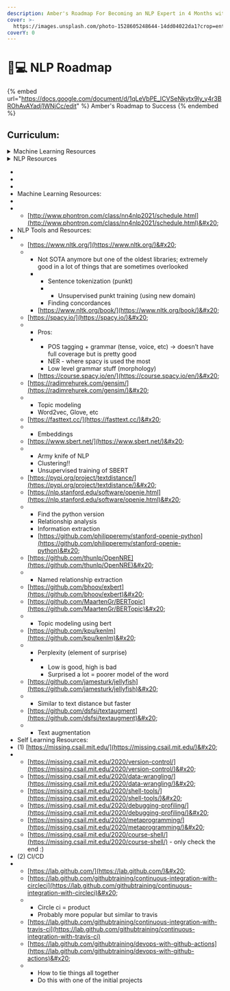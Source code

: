 ```yaml
---
description: Amber's Roadmap For Becoming an NLP Expert in 4 Months with Suhas
cover: >-
  https://images.unsplash.com/photo-1528605248644-14dd04022da1?crop=entropy&cs=tinysrgb&fm=jpg&ixid=MnwxOTcwMjR8MHwxfHNlYXJjaHwxMHx8dGVhbSUyMG9mJTIwcGVvcGxlfGVufDB8fHx8MTY2MDMxNzQzNg&ixlib=rb-1.2.1&q=80
coverY: 0
---
```


# 👩💻 NLP Roadmap

{% embed url="https://docs.google.com/document/d/1qLeVbPE_ICVSeNkytx9ly_y4r3BROhAvAYadj1WNjCc/edit" %}
Amber's Roadmap to Success
{% endembed %}

## Curriculum:&#x20;

<details>

<summary>Machine Learning Resources</summary>

* [https://deep-learning-drizzle.github.io/](https://deep-learning-drizzle.github.io/)&#x20;
* Neural Networks for Machine Learning
* Hugo Larochelle, Université de Sherbrooke
* Yann LeCun and Alfredo Canziani, NYU
* Pieter Abbeel, Sergey Karayev, UC Berkeley
* Machine Learning with Graphs (Jure Leskovec, Stanford)&#x20;
* Deep Learning and Reinforcement Learning Summer School (Lots of Legends, AMII, Edmonton, Canada)&#x20;

</details>

<details>

<summary>NLP Resources</summary>

* NLP ([http://www.phontron.com/class/nn4nlp2021/](http://www.phontron.com/class/nn4nlp2021/))&#x20;
* NLTK&#x20;
* SpaCy
* Gensim&#x20;
* FastText
*

</details>

*
*
*
* Machine Learning Resources:
*
*
  * [http://www.phontron.com/class/nn4nlp2021/schedule.html](http://www.phontron.com/class/nn4nlp2021/schedule.html)&#x20;
* NLP Tools and Resources:&#x20;
*
  * [https://www.nltk.org/](https://www.nltk.org/)&#x20;
  *
    * Not SOTA anymore but one of the oldest libraries; extremely good in a lot of things that are sometimes overlooked
    *
      * Sentence tokenization (punkt)&#x20;
      *
        * Unsupervised punkt training (using new domain)&#x20;
      * Finding concordances&#x20;
    * [https://www.nltk.org/book/](https://www.nltk.org/book/)&#x20;
  * [https://spacy.io/](https://spacy.io/)&#x20;
  *
    * Pros:&#x20;
    *
      * POS tagging + grammar (tense, voice, etc) → doesn’t have full coverage but is pretty good&#x20;
      * NER - where spacy is used the most&#x20;
      * Low level grammar stuff (morphology)&#x20;
    * [https://course.spacy.io/en/](https://course.spacy.io/en/)&#x20;
  * [https://radimrehurek.com/gensim/](https://radimrehurek.com/gensim/)&#x20;
  *
    * Topic modeling&#x20;
    * Word2vec, Glove, etc
  * [https://fasttext.cc/](https://fasttext.cc/)&#x20;
  *
    * Embeddings&#x20;
  * [https://www.sbert.net/](https://www.sbert.net/)&#x20;
  *
    * Army knife of NLP&#x20;
    * Clustering!!&#x20;
    * Unsupervised training of SBERT
  * [https://pypi.org/project/textdistance/](https://pypi.org/project/textdistance/)&#x20;
  * [https://nlp.stanford.edu/software/openie.html](https://nlp.stanford.edu/software/openie.html)&#x20;
  *
    * Find the python version
    * Relationship analysis&#x20;
    * Information extraction
    * [https://github.com/philipperemy/stanford-openie-python](https://github.com/philipperemy/stanford-openie-python)&#x20;
  * [https://github.com/thunlp/OpenNRE](https://github.com/thunlp/OpenNRE)&#x20;
  *
    * Named relationship extraction&#x20;
  * [https://github.com/bhoov/exbert](https://github.com/bhoov/exbert)&#x20;
  * [https://github.com/MaartenGr/BERTopic](https://github.com/MaartenGr/BERTopic)&#x20;
  *
    * Topic modeling using bert&#x20;
  * [https://github.com/kpu/kenlm](https://github.com/kpu/kenlm)&#x20;
  *
    * Perplexity (element of surprise)&#x20;
    *
      * Low is good, high is bad
      * Surprised a lot = poorer model of the word&#x20;
  * [https://github.com/jamesturk/jellyfish](https://github.com/jamesturk/jellyfish)&#x20;
  *
    * Similar to text distance but faster&#x20;
  * [https://github.com/dsfsi/textaugment](https://github.com/dsfsi/textaugment)&#x20;
  *
    * Text augmentation&#x20;
* Self Learning Resources:&#x20;
* (1) [https://missing.csail.mit.edu/](https://missing.csail.mit.edu/)&#x20;
*
  * [https://missing.csail.mit.edu/2020/version-control/](https://missing.csail.mit.edu/2020/version-control/)&#x20;
  * [https://missing.csail.mit.edu/2020/data-wrangling/](https://missing.csail.mit.edu/2020/data-wrangling/)&#x20;
  * [https://missing.csail.mit.edu/2020/shell-tools/](https://missing.csail.mit.edu/2020/shell-tools/)&#x20;
  * [https://missing.csail.mit.edu/2020/debugging-profiling/](https://missing.csail.mit.edu/2020/debugging-profiling/)&#x20;
  * [https://missing.csail.mit.edu/2020/metaprogramming/](https://missing.csail.mit.edu/2020/metaprogramming/)&#x20;
  * [https://missing.csail.mit.edu/2020/course-shell/](https://missing.csail.mit.edu/2020/course-shell/) - only check the end :) &#x20;
* (2) CI/CD
*
  * [https://lab.github.com/](https://lab.github.com/)&#x20;
  * [https://lab.github.com/githubtraining/continuous-integration-with-circleci](https://lab.github.com/githubtraining/continuous-integration-with-circleci)&#x20;
  *
    * Circle ci = product&#x20;
    * Probably more popular but similar to travis&#x20;
  * [https://lab.github.com/githubtraining/continuous-integration-with-travis-ci](https://lab.github.com/githubtraining/continuous-integration-with-travis-ci)
  * [https://lab.github.com/githubtraining/devops-with-github-actions](https://lab.github.com/githubtraining/devops-with-github-actions)&#x20;
  *
    * How to tie things all together
    * Do this with one of the initial projects&#x20;
